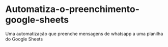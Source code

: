 # Automatiza-o-preenchimento-google-sheets
Uma automatização que preenche mensagens de whatsapp a uma planilha do Google Sheets
